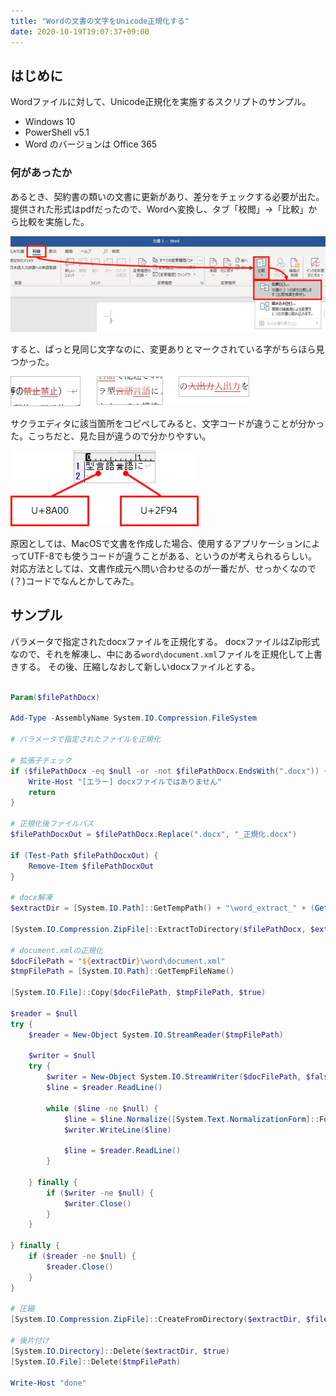 ```yaml
---
title: "Wordの文書の文字をUnicode正規化する"
date: 2020-10-19T19:07:37+09:00
---
```


## はじめに
Wordファイルに対して、Unicode正規化を実施するスクリプトのサンプル。

* Windows 10
* PowerShell v5.1
* Word のバージョンは Office 365

### 何があったか
あるとき、契約書の類いの文書に更新があり、差分をチェックする必要が出た。
提供された形式はpdfだったので、Wordへ変換し、タブ「校閲」→「比較」から比較を実施した。

![](2020-10-19-19-11-01.png)

すると、ぱっと見同じ文字なのに、変更ありとマークされている字がちらほら見つかった。

![](2020-10-19-19-11-15.png)

サクラエディタに該当箇所をコピペしてみると、文字コードが違うことが分かった。こっちだと、見た目が違うので分かりやすい。

![](2020-10-19-19-11-27.png)

原因としては、MacOSで文書を作成した場合、使用するアプリケーションによってUTF-8でも使うコードが違うことがある、というのが考えられるらしい。
対応方法としては、文書作成元へ問い合わせるのが一番だが、せっかくなので(？)コードでなんとかしてみた。

## サンプル
パラメータで指定されたdocxファイルを正規化する。
docxファイルはZip形式なので、それを解凍し、中にある`word\document.xml`ファイルを正規化して上書きする。
その後、圧縮しなおして新しいdocxファイルとする。

```powershell

Param($filePathDocx)

Add-Type -AssemblyName System.IO.Compression.FileSystem

# パラメータで指定されたファイルを正規化

# 拡張子チェック
if ($filePathDocx -eq $null -or -not $filePathDocx.EndsWith(".docx")) {
    Write-Host "[エラー] docxファイルではありません"
    return
}

# 正規化後ファイルパス
$filePathDocxOut = $filePathDocx.Replace(".docx", "_正規化.docx")

if (Test-Path $filePathDocxOut) {
    Remove-Item $filePathDocxOut
}

# docx解凍
$extractDir = [System.IO.Path]::GetTempPath() + "\word_extract_" + (Get-Date -Format yyyyMMddHHmmss)

[System.IO.Compression.ZipFile]::ExtractToDirectory($filePathDocx, $extractDir)

# document.xmlの正規化
$docFilePath = "${extractDir}\word\document.xml"
$tmpFilePath = [System.IO.Path]::GetTempFileName()

[System.IO.File]::Copy($docFilePath, $tmpFilePath, $true)

$reader = $null
try {
    $reader = New-Object System.IO.StreamReader($tmpFilePath)
    
    $writer = $null
    try {
        $writer = New-Object System.IO.StreamWriter($docFilePath, $false, [System.Text.Encoding]::UTF8)
        $line = $reader.ReadLine()

        while ($line -ne $null) {
            $line = $line.Normalize([System.Text.NormalizationForm]::FormKC)
            $writer.WriteLine($line)

            $line = $reader.ReadLine()
        }
        
    } finally {
        if ($writer -ne $null) {
            $writer.Close()
        }        
    }

} finally {
    if ($reader -ne $null) {
        $reader.Close()
    }
}

# 圧縮
[System.IO.Compression.ZipFile]::CreateFromDirectory($extractDir, $filePathDocxOut)

# 後片付け
[System.IO.Directory]::Delete($extractDir, $true)
[System.IO.File]::Delete($tmpFilePath)

Write-Host "done"
```
